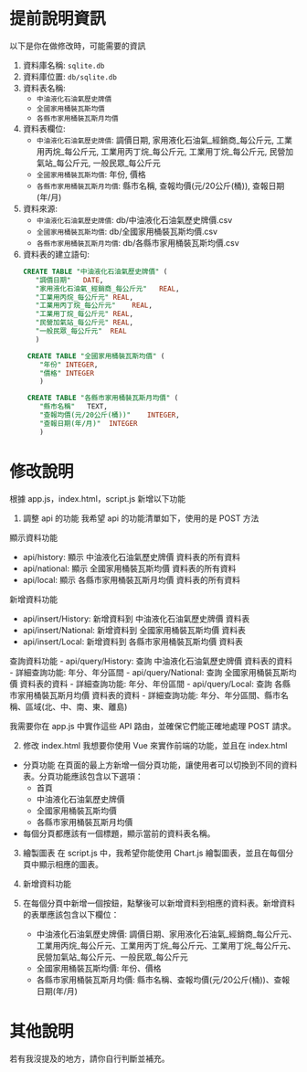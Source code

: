 # 提前說明資訊
以下是你在做修改時，可能需要的資訊
1. 資料庫名稱: `sqlite.db`
2. 資料庫位置: `db/sqlite.db`
3. 資料表名稱:
   - `中油液化石油氣歷史牌價`
   - `全國家用桶裝瓦斯均價`
   - `各縣市家用桶裝瓦斯月均價`
4. 資料表欄位:
   - `中油液化石油氣歷史牌價`: 調價日期, 家用液化石油氣_經銷商_每公斤元, 工業用丙烷_每公斤元, 工業用丙丁烷_每公斤元, 工業用丁烷_每公斤元, 民營加氣站_每公斤元, 一般民眾_每公斤元
   - `全國家用桶裝瓦斯均價`: 年份, 價格
   - `各縣市家用桶裝瓦斯月均價`: 縣市名稱, 查報均價(元/20公斤(桶)), 查報日期(年/月)
5. 資料來源:
   - `中油液化石油氣歷史牌價`: db/中油液化石油氣歷史牌價.csv
   - `全國家用桶裝瓦斯均價`: db/全國家用桶裝瓦斯均價.csv
   - `各縣市家用桶裝瓦斯月均價`: db/各縣市家用桶裝瓦斯均價.csv
6. 資料表的建立語句:
    ```sql
    CREATE TABLE "中油液化石油氣歷史牌價" (
       "調價日期"	DATE,
       "家用液化石油氣_經銷商_每公斤元"	REAL,
       "工業用丙烷_每公斤元"	REAL,
       "工業用丙丁烷_每公斤元"	REAL,
       "工業用丁烷_每公斤元"	REAL,
       "民營加氣站_每公斤元"	REAL,
       "一般民眾_每公斤元"	REAL
       )
    ```
   ```sql
    CREATE TABLE "全國家用桶裝瓦斯均價" (
       "年份"	INTEGER,
       "價格"	INTEGER
       )
    ```
   ```sql
    CREATE TABLE "各縣市家用桶裝瓦斯月均價" (
       "縣市名稱"	TEXT,
       "查報均價(元/20公斤(桶))"	INTEGER,
       "查報日期(年/月)"	INTEGER
       )
    ```
# 修改說明
根據 app.js，index.html，script.js 新增以下功能

1. 調整 api 的功能
我希望 api 的功能清單如下，使用的是 POST 方法

顯示資料功能
  - api/history: 顯示 中油液化石油氣歷史牌價 資料表的所有資料
  - api/national: 顯示 全國家用桶裝瓦斯均價 資料表的所有資料
  - api/local: 顯示 各縣市家用桶裝瓦斯月均價 資料表的所有資料

新增資料功能
   - api/insert/History: 新增資料到 中油液化石油氣歷史牌價 資料表
   - api/insert/National: 新增資料到 全國家用桶裝瓦斯均價 資料表
   - api/insert/Local: 新增資料到 各縣市家用桶裝瓦斯均價 資料表

查詢資料功能
    - api/query/History: 查詢 中油液化石油氣歷史牌價 資料表的資料
      - 詳細查詢功能: 年分、年分區間
    - api/query/National: 查詢 全國家用桶裝瓦斯均價 資料表的資料
      - 詳細查詢功能: 年分、年份區間
    - api/query/Local: 查詢 各縣市家用桶裝瓦斯月均價 資料表的資料
      - 詳細查詢功能: 年分、年分區間、縣市名稱、區域(北、中、南、東、離島)

我需要你在 app.js 中實作這些 API 路由，並確保它們能正確地處理 POST 請求。

2. 修改 index.html
我想要你使用 Vue 來實作前端的功能，並且在 index.html

- 分頁功能
在頁面的最上方新增一個分頁功能，讓使用者可以切換到不同的資料表。分頁功能應該包含以下選項：
  - 首頁
  - 中油液化石油氣歷史牌價
  - 全國家用桶裝瓦斯均價
  - 各縣市家用桶裝瓦斯月均價
- 每個分頁都應該有一個標題，顯示當前的資料表名稱。

3. 繪製圖表
在 script.js 中，我希望你能使用 Chart.js 繪製圖表，並且在每個分頁中顯示相應的圖表。

4. 新增資料功能
5. 在每個分頁中新增一個按鈕，點擊後可以新增資料到相應的資料表。新增資料的表單應該包含以下欄位：
   - 中油液化石油氣歷史牌價: 調價日期、家用液化石油氣_經銷商_每公斤元、工業用丙烷_每公斤元、工業用丙丁烷_每公斤元、工業用丁烷_每公斤元、民營加氣站_每公斤元、一般民眾_每公斤元
   - 全國家用桶裝瓦斯均價: 年份、價格
   - 各縣市家用桶裝瓦斯月均價: 縣市名稱、查報均價(元/20公斤(桶))、查報日期(年/月)

# 其他說明
若有我沒提及的地方，請你自行判斷並補充。